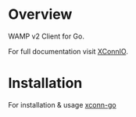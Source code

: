 # Overview
WAMP v2 Client for Go.

For full documentation visit [XConnIO](https://www.xconn.io).

# Installation
For installation & usage [xconn-go](https://xconn.io/xconn/go/installation/)
